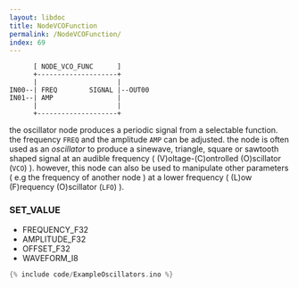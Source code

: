 ```yaml
---
layout: libdoc
title: NodeVCOFunction
permalink: /NodeVCOFunction/
index: 69
---
```


          [ NODE_VCO_FUNC      ]       
          +--------------------+       
          |                    |       
    IN00--| FREQ        SIGNAL |--OUT00
    IN01--| AMP                |       
          |                    |       
          +--------------------+       

the oscillator node produces a periodic signal from a selectable function. the frequency `FREQ` and the amplitude `AMP` can be adjusted. the node is often used as an *oscillator* to produce a sinewave, triangle, square or sawtooth shaped signal at an audible frequency ( (V)oltage-(C)ontrolled (O)scillator (`VCO`) ). however, this node can also be used to manipulate other parameters ( e.g the frequency of another node ) at a lower frequency ( (L)ow (F)requency (O)scillator (`LFO`) ).

### SET_VALUE

- FREQUENCY_F32
- AMPLITUDE_F32
- OFFSET_F32
- WAVEFORM_I8


```c
{% include code/ExampleOscillators.ino %}
```

